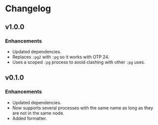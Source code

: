 # Changelog

## v1.0.0

### Enhancements

  * Updated dependencies.
  * Replaces `:pg2` with `:pg` so it works with OTP 24.
  * Uses a scoped `:pg` process to avoid clashing with other `:pg` uses.

## v0.1.0

### Enhancements

  * Updated dependencies.
  * Now supports several processes with the same name as long as they are not
    in the same node.
  * Added formatter.
